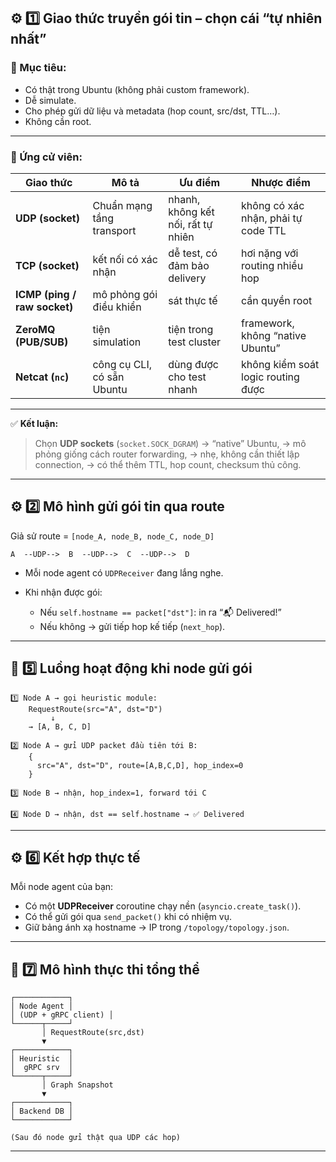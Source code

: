 ## ⚙️ 1️⃣ Giao thức truyền gói tin – chọn cái “tự nhiên nhất”

### 🎯 Mục tiêu:

* Có thật trong Ubuntu (không phải custom framework).
* Dễ simulate.
* Cho phép gửi dữ liệu và metadata (hop count, src/dst, TTL…).
* Không cần root.

---

### 🧩 Ứng cử viên:

| Giao thức                    | Mô tả                      | Ưu điểm                            | Nhược điểm                          |
| ---------------------------- | -------------------------- | ---------------------------------- | ----------------------------------- |
| **UDP (socket)**             | Chuẩn mạng tầng transport  | nhanh, không kết nối, rất tự nhiên | không có xác nhận, phải tự code TTL |
| **TCP (socket)**             | kết nối có xác nhận        | dễ test, có đảm bảo delivery       | hơi nặng với routing nhiều hop      |
| **ICMP (ping / raw socket)** | mô phỏng gói điều khiển    | sát thực tế                        | cần quyền root                      |
| **ZeroMQ (PUB/SUB)**         | tiện simulation            | tiện trong test cluster            | framework, không “native Ubuntu”    |
| **Netcat (`nc`)**            | công cụ CLI, có sẵn Ubuntu | dùng được cho test nhanh           | không kiểm soát logic routing được  |

---

✅ **Kết luận:**

> Chọn **UDP sockets** (`socket.SOCK_DGRAM`)
> → “native” Ubuntu,
> → mô phỏng giống cách router forwarding,
> → nhẹ, không cần thiết lập connection,
> → có thể thêm TTL, hop count, checksum thủ công.

---
## ⚙️ 2️⃣ Mô hình gửi gói tin qua route

Giả sử route = `[node_A, node_B, node_C, node_D]`

```
A  --UDP-->  B  --UDP-->  C  --UDP-->  D
```

* Mỗi node agent có `UDPReceiver` đang lắng nghe.
* Khi nhận được gói:

  * Nếu `self.hostname == packet["dst"]`: in ra “📬 Delivered!”
  * Nếu không → gửi tiếp hop kế tiếp (`next_hop`).

---

## 🧭 5️⃣ Luồng hoạt động khi node gửi gói

```
1️⃣ Node A → gọi heuristic module:
    RequestRoute(src="A", dst="D")
         ↓
    → [A, B, C, D]

2️⃣ Node A → gửi UDP packet đầu tiên tới B:
    {
      src="A", dst="D", route=[A,B,C,D], hop_index=0
    }

3️⃣ Node B → nhận, hop_index=1, forward tới C

4️⃣ Node D → nhận, dst == self.hostname → ✅ Delivered
```

---

## ⚙️ 6️⃣ Kết hợp thực tế

Mỗi node agent của bạn:

* Có một **UDPReceiver** coroutine chạy nền (`asyncio.create_task()`).
* Có thể gửi gói qua `send_packet()` khi có nhiệm vụ.
* Giữ bảng ánh xạ hostname → IP trong `/topology/topology.json`.

---

## 🧩 7️⃣ Mô hình thực thi tổng thể

```
┌────────────┐
│ Node Agent │
│ (UDP + gRPC client) │
└──────┬─────┘
       │ RequestRoute(src,dst)
       ▼
┌────────────┐
│ Heuristic  │
│  gRPC srv  │
└──────┬─────┘
       │ Graph Snapshot
       ▼
┌────────────┐
│ Backend DB │
└────────────┘

(Sau đó node gửi thật qua UDP các hop)
```

---